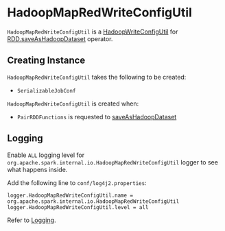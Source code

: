 # HadoopMapRedWriteConfigUtil

`HadoopMapRedWriteConfigUtil` is a [HadoopWriteConfigUtil](HadoopWriteConfigUtil.md) for [RDD.saveAsHadoopDataset](rdd/PairRDDFunctions.md#saveAsHadoopDataset) operator.

## Creating Instance

`HadoopMapRedWriteConfigUtil` takes the following to be created:

* <span id="conf"> `SerializableJobConf`

`HadoopMapRedWriteConfigUtil` is created when:

* `PairRDDFunctions` is requested to [saveAsHadoopDataset](rdd/PairRDDFunctions.md#saveAsHadoopDataset)

## Logging

Enable `ALL` logging level for `org.apache.spark.internal.io.HadoopMapRedWriteConfigUtil` logger to see what happens inside.

Add the following line to `conf/log4j2.properties`:

```text
logger.HadoopMapRedWriteConfigUtil.name = org.apache.spark.internal.io.HadoopMapRedWriteConfigUtil
logger.HadoopMapRedWriteConfigUtil.level = all
```

Refer to [Logging](spark-logging.md).

